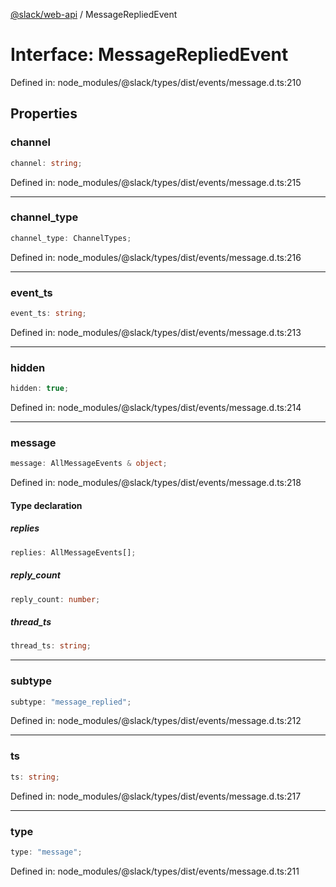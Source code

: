 [@slack/web-api](../index.md) / MessageRepliedEvent

# Interface: MessageRepliedEvent

Defined in: node\_modules/@slack/types/dist/events/message.d.ts:210

## Properties

### channel

```ts
channel: string;
```

Defined in: node\_modules/@slack/types/dist/events/message.d.ts:215

***

### channel\_type

```ts
channel_type: ChannelTypes;
```

Defined in: node\_modules/@slack/types/dist/events/message.d.ts:216

***

### event\_ts

```ts
event_ts: string;
```

Defined in: node\_modules/@slack/types/dist/events/message.d.ts:213

***

### hidden

```ts
hidden: true;
```

Defined in: node\_modules/@slack/types/dist/events/message.d.ts:214

***

### message

```ts
message: AllMessageEvents & object;
```

Defined in: node\_modules/@slack/types/dist/events/message.d.ts:218

#### Type declaration

##### replies

```ts
replies: AllMessageEvents[];
```

##### reply\_count

```ts
reply_count: number;
```

##### thread\_ts

```ts
thread_ts: string;
```

***

### subtype

```ts
subtype: "message_replied";
```

Defined in: node\_modules/@slack/types/dist/events/message.d.ts:212

***

### ts

```ts
ts: string;
```

Defined in: node\_modules/@slack/types/dist/events/message.d.ts:217

***

### type

```ts
type: "message";
```

Defined in: node\_modules/@slack/types/dist/events/message.d.ts:211
